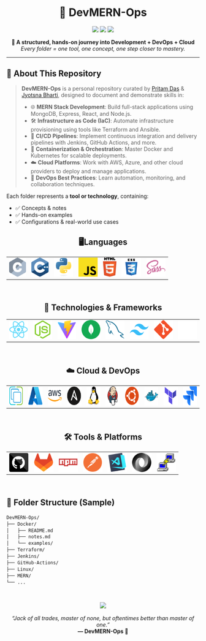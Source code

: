 <h1 align="center">🚀 DevMERN-Ops</h1>
<p align="center">
  <img src="https://img.shields.io/badge/Status-Learning-blue?style=flat-square"/>
  <img src="https://img.shields.io/badge/Focus-Fullstack+DevOps-green?style=flat-square"/>
  <img src="https://img.shields.io/badge/Made%20by-Pritam%20Das%20|%20Jyotsna%20Bharti-blueviolet?style=flat-square"/>
</p>

<p align="center">
  <b>📁 A structured, hands-on journey into Development + DevOps + Cloud</b><br>
  <i>Every folder = one tool, one concept, one step closer to mastery.</i>
</p>

---

## 📘 About This Repository

> **DevMERN-Ops** is a personal repository curated by [Pritam Das]() & [Jyotsna Bharti](), designed to document and demonstrate skills in:
>
> - 🌐 **MERN Stack Development**: Build full-stack applications using MongoDB, Express, React, and Node.js.
> - 🛠️ **Infrastructure as Code (IaC)**: Automate infrastructure provisioning using tools like Terraform and Ansible.
> - 🚀 **CI/CD Pipelines**: Implement continuous integration and delivery pipelines with Jenkins, GitHub Actions, and more.
> - 🐳 **Containerization & Orchestration**: Master Docker and Kubernetes for scalable deployments.
> - ☁️ **Cloud Platforms**: Work with AWS, Azure, and other cloud providers to deploy and manage applications.
> - 🔄 **DevOps Best Practices**: Learn automation, monitoring, and collaboration techniques.

Each folder represents a **tool or technology**, containing:

- ✅ Concepts & notes
- ✅ Hands-on examples
- ✅ Configurations & real-world use cases

<h2 align="center">🖥️Languages</h2>
<table align="center">
  <tr>
    <td align="center"><img title="C" height="50" src="images/c.svg"></td>
    <td align="center"><img title="C++" height="50" src="images/cpp.svg"></td>
    <td align="center"><img title="Python" height="50" src="images/python-original.svg"></td>
    <td align="center"><img title="Javascript" height="50" src="images/javascript.svg"></td>
    <td align="center"><img title="HTML5" height="50" src="images/html5.svg"> </td>
    <td align="center"><img title="CSS" height="50" src="images/css.svg"> </td>
    <td align="center"><img title="SASS" height="50" src="images/sass.svg"> </td>
  </tr>
</table>

<br>

<h2 align="center">🚀 Technologies & Frameworks</h2>
<table align="center">
  <tr>
    <td align="center"><img title="React" height="50" src="images/react-original.svg"></td>
    <td align="center"><img title="Node.js" height="50" src="images/node.svg"></td>
    <td align="center"><img title="Vite" height="50" src="images/Vite.svg"></td>
    <td align="center"><img title="MongoDB" height="50" src="images/mongodb.svg"></td>
    <td align="center"><img title="MySQL" height="50" src="images/mysql.svg"></td>
    <td align="center"><img title="Tailwind CSS" height="50" src="images/Tailwind.svg"></td>
    <td align="center"><img title="Git" height="50" src="images/git-original.svg"></td>
    <td align="center"><img title="Express" height="50" src="images/express.svg"></td>
  </tr>
</table>

<br>

<h2 align="center">☁️ Cloud & DevOps</h2>
<table align="center">
  <tr>
    <td align="center"><a href=""><img title="vSphere" height="50" src="images/vSphere.svg"></a></td>
    <td align="center"><a href=""><img title="Azure" height="50" src="images/Azure.svg"></a></td>
    <td align="center"><a href=""><img title="Azure" height="50" src="images/AWS.svg"></a></td>
    <td align="center"><a href=""><img title="Ansible" height="50" src="images/Ansible.svg"></a></td>
    <td align="center"><a href=""><img title="Linux" height="50" src="images/Linux.svg"></a></td>
    <td align="center"><a href=""><img title="Jenkins" height="50" src="images/Jenkins.svg"></a></td>
    <td align="center"><a href=""><img title="Ubuntu" height="50" src="images/Ubuntu.svg"></a></td>
    <td align="center"><a href="https://github.com/er-pritamdas/CloudMERNOps_Lab/tree/main/Docker"><img title="Docker" height="50" src="images/Docker.svg"></a></td>
    <td align="center"><a href="https://github.com/er-pritamdas/CloudMERNOps_Lab/tree/main/Terraform"><img title="Terraform" height="50" src="images/Terraform.svg"></a></td>
    <td align="center"><a href=""><img title="Jira" height="50" src="images/jira.svg"></a></td>

  </tr>
</table>

<br>

<h2 align="center">🛠️ Tools & Platforms</h2>
<table align="center">
  <tr>
    <td align="center"><img title="GitHub" height="50" src="images/github.svg"></td>
    <td align="center"><img title="GitLab" height="50" src="images/GitLab.svg"></td>
    <td align="center"><img title="npm" height="50" src="images/npm.svg"></td>
    <td align="center"><img title="Postman" height="50" src="images/Postman.svg"></td>
    <td align="center"><img title="Visual Studio Code" height="50" src="images/vscode.png"></td>
    <td align="center"><img title="JSON" height="50" src="images/json.svg"></td>
    <td align="center"><img title="PuTTY" height="50" src="images/PuTTY.svg"></td>
  </tr>
</table>

<br>

## 📂 Folder Structure (Sample)

```bash
DevMERN-Ops/
├── Docker/
│   ├── README.md
│   ├── notes.md
│   └── examples/
├── Terraform/
├── Jenkins/
├── GitHub-Actions/
├── Linux/
├── MERN/
└── ...
```

<br>

<p align="center">
  <img src="https://img.shields.io/badge/Quote-Inspiration-blueviolet?style=flat-square" />
</p>

<p align="center">
  <i>“Jack of all trades, master of none, but oftentimes better than master of one.”</i><br>
  <b>— DevMERN-Ops 🚀</b>
</p>
